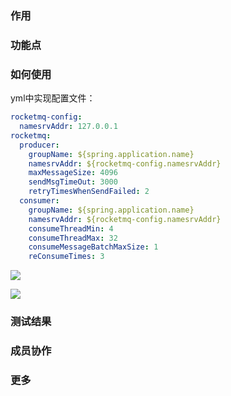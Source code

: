 ### 作用



### 功能点



### 如何使用



yml中实现配置文件：
```yaml
rocketmq-config:
  namesrvAddr: 127.0.0.1
rocketmq:
  producer:
    groupName: ${spring.application.name}
    namesrvAddr: ${rocketmq-config.namesrvAddr}
    maxMessageSize: 4096
    sendMsgTimeOut: 3000
    retryTimesWhenSendFailed: 2
  consumer:
    groupName: ${spring.application.name}
    namesrvAddr: ${rocketmq-config.namesrvAddr}
    consumeThreadMin: 4
    consumeThreadMax: 32
    consumeMessageBatchMaxSize: 1
    reConsumeTimes: 3
```



![]( "")

![]( "")

### 测试结果




### 成员协作


### 更多

